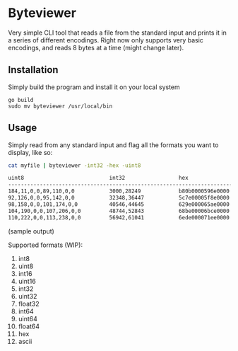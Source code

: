 # Byteviewer

Very simple CLI tool that reads a file from the standard input and prints it in a series of different encodings. Right now only supports very basic encodings, and reads 8 bytes at a time (might change later).

## Installation

Simply build the program and install it on your local system

```
go build
sudo mv byteviewer /usr/local/bin
```

## Usage

Simply read from any standard input and flag all the formats you want to display, like so:

```bash
cat myfile | byteviewer -int32 -hex -uint8

uint8                           int32                 hex
-----------------------------------------------------------------------
184,11,0,0,89,110,0,0           3000,28249            b80b0000596e0000
92,126,0,0,95,142,0,0           32348,36447           5c7e00005f8e0000
98,158,0,0,101,174,0,0          40546,44645           629e000065ae0000
104,190,0,0,107,206,0,0         48744,52843           68be00006bce0000
110,222,0,0,113,238,0,0         56942,61041           6ede000071ee0000
```

(sample output)

Supported formats (WIP):

1. int8
2. uint8
3. int16
4. uint16
5. int32
6. uint32
7. float32
8. int64
9. uint64
10. float64
11. hex
12. ascii
